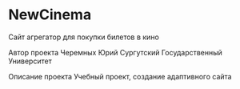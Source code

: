 # NewCinema 
Сайт агрегатор для покупки билетов в кино

Автор проекта
Черемных Юрий Сургутский Государственный Университет

Описание проекта
Учебный проект, создание адаптивного сайта
